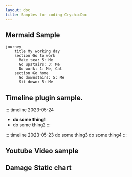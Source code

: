 ```yaml
---
layout: doc
title: Samples for coding CrychicDoc
---
```


## Mermaid Sample



```mermaid
journey
    title My working day
    section Go to work
      Make tea: 5: Me
      Go upstairs: 3: Me
      Do work: 1: Me, Cat
    section Go home
      Go downstairs: 5: Me
      Sit down: 5: Me
```

## Timeline plugin sample.



::: timeline 2023-05-24
- **do some thing1**
- do some thing2
:::

::: timeline 2023-05-23
do some thing3
do some thing4
:::

## Youtube Video sample

<YoutubeVideo videoId="IL7J9ueYRYc" />

## Damage Static chart


<!--  -->
<DamageChart
  mode="static"
  :incomingDamage="20"
  :armorToughness="5"
  :minDamage="4"
  :maxDamage="20"
  :maxArmorPoints="20"
  :isJavaEdition="true"
/>


<PdfViewer pdfSource="/pdf/modding/java/test.pdf"/>